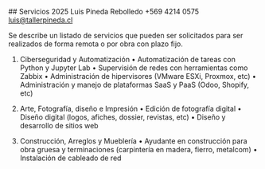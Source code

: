 <!--
**luispinedare/luispinedare** is a ✨ _special_ ✨ repository because its `README.md` (this file) appears on your GitHub profile.

Here are some ideas to get you started:

- 🔭 I’m currently working on ...
- 🌱 I’m currently learning ...
- 👯 I’m looking to collaborate on ...
- 🤔 I’m looking for help with ...
- 💬 Ask me about ...
- 📫 How to reach me: ...
- 😄 Pronouns: ...
- ⚡ Fun fact: ...
-->


## Servicios 2025
Luis Pineda Rebolledo
+569 4214 0575
luis@tallerpineda.cl

Se describe un listado de servicios que pueden ser solicitados para ser realizados de forma remota o por obra con plazo fijo.
1. Ciberseguridad y Automatización
•	Automatización de tareas con Python y Jupyter Lab
•	Supervisión de redes con herramientas como Zabbix 
•	Administración de hipervisores (VMware ESXi, Proxmox, etc)
•	Administración y manejo de plataformas SaaS y PaaS (Odoo, Shopify, etc)

2. Arte, Fotografía, diseño e Impresión
•	Edición de fotografía digital
•	Diseño digital (logos, afiches, dossier, revistas, etc)
•	Diseño y desarrollo de sitios web

3. Construcción, Arreglos y Mueblería
•	Ayudante en construcción para obra gruesa y terminaciones (carpintería en madera, fierro, metalcom)
•	Instalación de cableado de red
